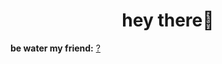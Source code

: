 <!--**noahshz/noahshz** is a ✨ _special_ ✨ repository because its `README.md` (this file) appears on your GitHub profile.-->

<h1 align="center">hey there🦦</h1>

**be water my friend:** [?](https://www.youtube.com/watch?v=cJMwBwFj5nQ&ab_channel=TerryLeeMcBride)

